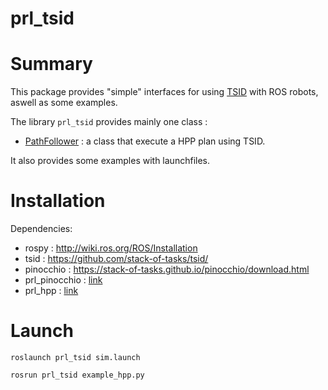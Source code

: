 prl_tsid
===

# Summary
This package provides "simple" interfaces for using [TSID](https://github.com/stack-of-tasks/tsid/) with ROS robots, aswell as some examples.

The library `prl_tsid` provides mainly one class :
 * [PathFollower](src/prl_hpp/commander.py) : a class that execute a HPP plan using TSID.

It also provides some examples with launchfiles.

# Installation
Dependencies:
 * rospy : http://wiki.ros.org/ROS/Installation
 * tsid : https://github.com/stack-of-tasks/tsid/
 * pinocchio : https://stack-of-tasks.github.io/pinocchio/download.html
 * prl_pinocchio : [link](../prl_pinocchio/README.md)
 * prl_hpp : [link](../prl_hpp/README.md)

# Launch
```
roslaunch prl_tsid sim.launch
```
```
rosrun prl_tsid example_hpp.py
```
